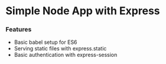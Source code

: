 # Simple Node App with Express 

### Features

- Basic babel setup for ES6
- Serving static files with express.static
- Basic authentication with express-session